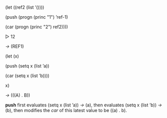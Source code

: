  

(let ((ref2 (list ’()))) 

(push (progn (princ "1") ’ref-1) 







(car (progn (princ "2") ref2)))) 

&#9655; 12 

*→* (REF1) 

(let (x) 

(push (setq x (list ’a)) 

(car (setq x (list ’b)))) 

x) 

*→* (((A) . B)) 

**push** first evaluates (setq x (list ’a)) *→* (a), then evaluates (setq x (list ’b)) *→* (b), then modifies the *car* of this latest value to be ((a) . b). 

